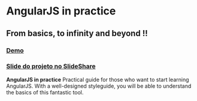 # AngularJS in practice
## From basics, to infinity and beyond !!
### [Demo](http://tiagocedrim.github.io/angularjsNaPratica/)
### [Slide do projeto no SlideShare](http://pt.slideshare.net/tiagocedrim/angular-js-napratica)

**AngularJS in practice** Practical guide for those who want to start learning AngularJS. With a well-designed styleguide, you will be able to understand the basics of this fantastic tool.



